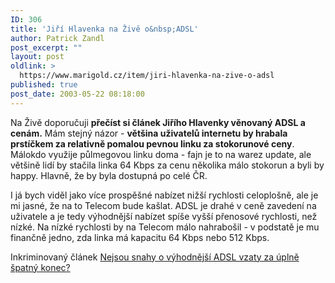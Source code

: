 ```yaml
---
ID: 306
title: 'Jiří Hlavenka na Živě o&nbsp;ADSL'
author: Patrick Zandl
post_excerpt: ""
layout: post
oldlink: >
  https://www.marigold.cz/item/jiri-hlavenka-na-zive-o-adsl
published: true
post_date: 2003-05-22 08:18:00
---
```

<p>
Na Živě doporučuji <STRONG>přečíst si článek Jiřího Hlavenky věnovaný ADSL a cenám.</STRONG> Mám stejný názor - <STRONG>většina uživatelů internetu by hrabala prstíčkem za relativně pomalou pevnou linku za stokorunové ceny</STRONG>. Málokdo využije půlmegovou linku doma - fajn je to na warez update, ale většině lidí by stačila linka 64 Kbps za cenu několika málo stokorun a byli by happy. Hlavně, že by byla dostupná po celé ČR. </p>

<p>
I já bych viděl jako více prospěšné nabízet nižší rychlosti celoplošně, ale je mi jasné, že na to Telecom bude kašlat. ADSL je drahé v ceně zavedení na uživatele&#160;a je tedy výhodnější nabízet spíše vyšší přenosové rychlosti, než nízké. Na nízké rychlosti&#160;by na Telecom málo nahrabošil - v podstatě je mu finančně jedno, zda linka má kapacitu 64 Kbps nebo 512 Kbps. </p>

<p>
Inkriminovaný článek <A href="http://www.zive.cz/h/Byznys/Ar.asp?ARI=110872&amp;CAI=2034" target=_blank>Nejsou snahy o výhodnější ADSL vzaty za úplně špatný konec?</A></p>
